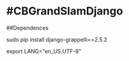 #CBGrandSlamDjango
=================

##Dependences

sudo pip install django-grappelli==2.5.2

export LANG="en_US.UTF-8"   

